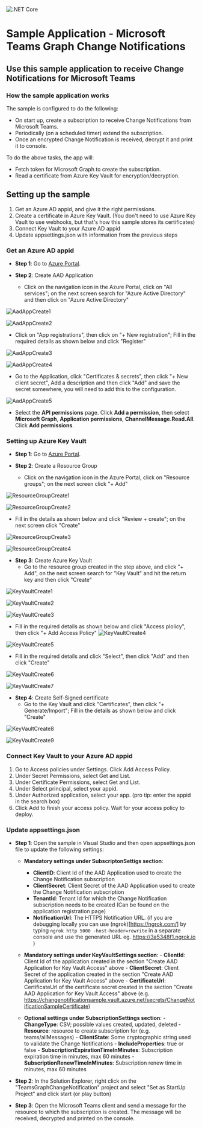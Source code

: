 ![.NET Core](https://github.com/microsoftgraph/csharp-webhook-with-resource-data/workflows/.NET%20Core/badge.svg)
# Sample Application - Microsoft Teams Graph Change Notifications

## Use this sample application to receive Change Notifications for Microsoft Teams

### How the sample application works

The sample is configured to do the following:
- On start up, create a subscription to receive Change Notifications from Microsoft Teams.
- Periodically (on a scheduled timer) extend the subscription.
- Once an encrypted Change Notification is received, decrypt it and print it to console.

To do the above tasks, the app will:
- Fetch token for Microsoft Graph to create the subscription.
- Read a certificate from Azure Key Vault for encryption/decryption.

## Setting up the sample

1. Get an Azure AD appid, and give it the right permissions.
2. Create a certificate in Azure Key Vault. (You don't need to use Azure Key Vault to use webhooks, but that's how this sample stores its certificates)
3. Connect Key Vault to your Azure AD appid
4. Update appsettings.json with information from the previous steps

### Get an Azure AD appid

- **Step 1**: Go to [Azure Portal](https://portal.azure.com/).

- **Step 2**: Create AAD Application
    - Click on the navigation icon in the Azure Portal, click on "All services"; on the next screen search for "Azure Active Directory" and then click on "Azure Active Directory"

![AadAppCreate1](ad1.png)

![AadAppCreate2](ad2.png)

- Click on "App registrations",  then click on "+ New registration"; Fill in the required details as shown below and click "Register"

![AadAppCreate3](ad3.png)

![AadAppCreate4](ad4.png)

- Go to the Application, click "Certificates & secrets", then click "+ New client secret", Add a description and then click "Add" and save the secret somewhere, you will need to add this to the configuration.

![AadAppCreate5](ad5.png)

- Select the **API permissions** page. Click **Add a permission**, then select **Microsoft Graph**, **Application permissions**, **ChannelMessage.Read.All**. Click **Add permissions**.

### Setting up Azure Key Vault

- **Step 1**: Go to [Azure Portal](https://portal.azure.com/).

- **Step 2**: Create a Resource Group
    - Click on the navigation icon in the Azure Portal, click on "Resource groups"; on the next screen click "+ Add"

![ResourceGroupCreate1](rg1.png)

![ResourceGroupCreate2](rg2.png)

- Fill in the details as shown below and click "Review + create"; on the next screen click "Create"

![ResourceGroupCreate3](rg3.png)

![ResourceGroupCreate4](rg4.png)

- **Step 3**: Create Azure Key Vault
    - Go to the resource group created in the step above, and click "+ Add", on the next screen search for "Key Vault" and hit the return key and then click "Create"

![KeyVaultCreate1](kv1.png)

![KeyVaultCreate2](kv2.png)

![KeyVaultCreate3](kv3.png)


- Fill in the required details as shown below and click "Access plolicy", then click "+ Add Access Policy"
![KeyVaultCreate4](kv4.png)

![KeyVaultCreate5](kv5.png)


- Fill in the required details and click "Select", then click "Add" and then click "Create"

![KeyVaultCreate6](kv6.png)

![KeyVaultCreate7](kv7.png)


- **Step 4**: Create Self-Signed certificate
    - Go to the Key Vault and click "Certificates", then click "+ Generate/Import"; Fill in the details as shown below and click "Create"

![KeyVaultCreate8](kv8.png)

![KeyVaultCreate9](kv9.png)



### Connect Key Vault to your Azure AD appid

1. Go to Access policies under Settings. Click Add Access Policy.
2. Under Secret Permissions, select Get and List.
3. Under Certificate Permissions, select Get and List.
4. Under Select principal, select your appid.
5. Under Authorized application, select your app. (pro tip: enter the appid in the search box)
6. Click Add to finish your access policy. Wait for your access policy to deploy.

### Update appsettings.json

- **Step 1**: Open the sample in Visual Studio and then open appsettings.json file to update the following settings:
    - **Mandatory settings under SubscriptonSettigs section**:
        - **ClientID**: Client Id of the AAD Application used to create the Change Notification subscription
        - **ClientSecret**: Client Secret of the AAD Application used to create the Change Notification subscription
        - **TenantId**: Tenant Id for which the Change Notification subscription needs to be created (Can be found on the application registration page)
        - **NotificationUrl**: The HTTPS Notification URL. (if you are debugging locally you can use (ngrok)[https://ngrok.com/] by typing `ngrok http 5000 -host-header=rewrite` in a separate console and use the generated URL eg. https://3a5348f1.ngrok.io )

    - **Mandatory settings under KeyVaultSettings section**:
          - **ClientId**: Client Id of the application created in the section "Create AAD Application for Key Vault Access" above
          - **ClientSecret**: Client Secret of the application created in the section "Create AAD Application for Key Vault Access" above
          - **CertificateUrl**: CertificateUrl of the certificate secret created in the section "Create AAD Application for Key Vault Access" above (e.g. https://changenotificationsample.vault.azure.net/secrets/ChangeNotificationSampleCertificate)

    - **Optional settings under SubscriptionSettings section**:
          - **ChangeType**: CSV; possible values created, updated, deleted
          - **Resource**: resource to create subscription for (e.g. teams/allMessages)
          - **ClientState**: Some cryptographic string used to validate the Change Notifications
          - **IncludeProperties**: true or false
          - **SubscriptionExpirationTimeInMinutes**: Subscription expiration time in minutes, max 60 minutes 
          - **SubscriptionRenewTimeInMinutes**: Subscription renew time in minutes, max 60 minutes

- **Step 2**: In the Solution Explorer, right click on the "TeamsGraphChangeNotification" project and select "Set as StartUp Project" and click start (or play button)

- **Step 3**: Open the Microsoft Teams client and send a message for the resource to which the subscription is created. The message will be received, decrypted and printed on the console.
